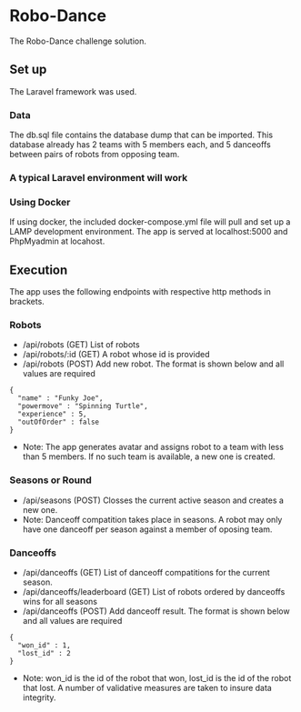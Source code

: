 # Robo-Dance

The Robo-Dance challenge solution.

## Set up

The Laravel framework was used. 

### Data
The db.sql file contains the database dump that can be imported. 
This database already has 2 teams with 5 members each, and 5 danceoffs between pairs of robots from opposing team. 

### A typical Laravel environment will work

### Using Docker
If using docker, the included docker-compose.yml file will pull and set up a LAMP development environment. The app is served at localhost:5000 and PhpMyadmin at locahost. 

## Execution
The app uses the following endpoints with respective http methods in brackets. 

### Robots
* /api/robots   (GET) List of robots
* /api/robots/:id   (GET)  A robot whose id is provided
* /api/robots   (POST) Add new robot. The format is shown below and all values are required
```
{
  "name" : "Funky Joe",
  "powermove" : "Spinning Turtle",
  "experience" : 5,
  "outOfOrder" : false
}
```
* Note: The app generates avatar and assigns robot to a team with less than 5 members. If no such team is available, a new one is created. 

### Seasons or Round
* /api/seasons   (POST) Closses the current active season and creates a new one.
* Note: Danceoff compatition takes place in seasons. A robot may only have one danceoff per season against a member of oposing team.

### Danceoffs
* /api/danceoffs   (GET) List of danceoff compatitions for the current season.
* /api/danceoffs/leaderboard   (GET) List of robots ordered by danceoffs wins for all seasons
* /api/danceoffs   (POST) Add danceoff result. The format is shown below and all values are required
```
{
  "won_id" : 1,
  "lost_id" : 2
}
```
* Note: won_id is the id of the robot that won, lost_id is the id of the robot that lost. A number of validative measures are taken to insure data integrity. 

